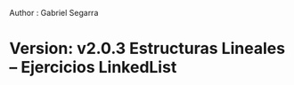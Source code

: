 Author : Gabriel Segarra

Version: v2.0.3 Estructuras Lineales – Ejercicios LinkedList
========================

